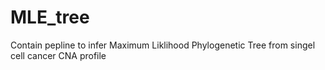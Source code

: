 # MLE_tree
Contain pepline to infer Maximum Liklihood Phylogenetic Tree from singel cell cancer CNA profile
